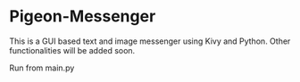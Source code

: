 # Pigeon-Messenger
This is a GUI based text and image messenger using Kivy and Python. Other functionalities will be added soon.

Run from main.py


